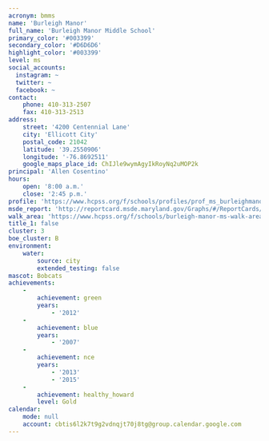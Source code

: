 ```yaml
---
acronym: bmms
name: 'Burleigh Manor'
full_name: 'Burleigh Manor Middle School'
primary_color: '#003399'
secondary_color: '#D6D6D6'
highlight_color: '#003399'
level: ms
social_accounts:
  instagram: ~
  twitter: ~
  facebook: ~
contact:
    phone: 410-313-2507
    fax: 410-313-2513
address:
    street: '4200 Centennial Lane'
    city: 'Ellicott City'
    postal_code: 21042
    latitude: '39.2550906'
    longitude: '-76.8692511'
    google_maps_place_id: ChIJle9wymAgyIkRoyNq2uMOP2k
principal: 'Allen Cosentino'
hours:
    open: '8:00 a.m.'
    close: '2:45 p.m.'
profile: 'https://www.hcpss.org/f/schools/profiles/prof_ms_burleighmanor.pdf'
msde_report: 'http://reportcard.msde.maryland.gov/Graphs/#/ReportCards/ReportCardSchool/1//1/13/0216/'
walk_area: 'https://www.hcpss.org/f/schools/burleigh-manor-ms-walk-area.pdf'
title_1: false
cluster: 3
boe_cluster: B
environment:
    water:
        source: city
        extended_testing: false
mascot: Bobcats
achievements:
    -
        achievement: green
        years:
            - '2012'
    -
        achievement: blue
        years:
            - '2007'
    -
        achievement: nce
        years:
            - '2013'
            - '2015'
    -
        achievement: healthy_howard
        level: Gold
calendar:
    mode: null
    account: cbtis6l2k7t9g2vdnqjt70j8tg@group.calendar.google.com
---
```

